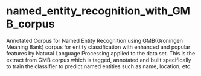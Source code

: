 # named_entity_recognition_with_GMB_corpus
Annotated Corpus for Named Entity Recognition using GMB(Groningen Meaning Bank) corpus for entity classification with enhanced and popular features by Natural Language Processing applied to the data set. This is the extract from GMB corpus which is tagged, annotated and built specifically to train the classifier to predict named entities such as name, location, etc.
